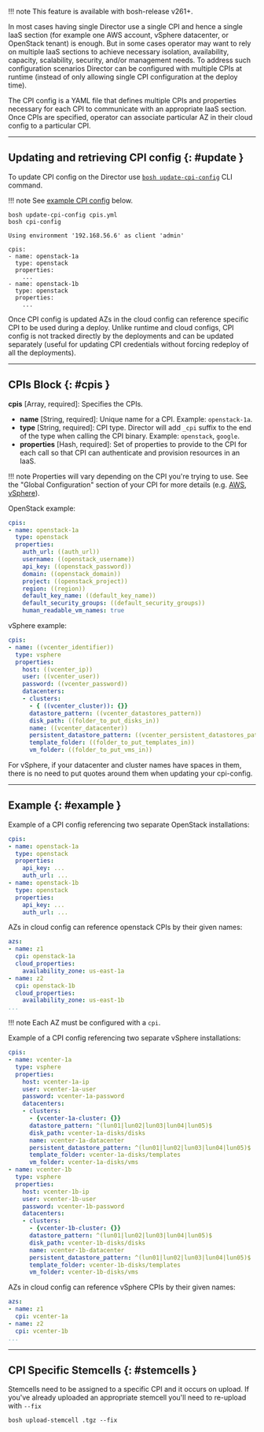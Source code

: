 !!! note
    This feature is available with bosh-release v261+.

In most cases having single Director use a single CPI and hence a single IaaS section (for example one AWS account, vSphere datacenter, or OpenStack tenant) is enough. But in some cases operator may want to rely on multiple IaaS sections to achieve necessary isolation, availability, capacity, scalability, security, and/or management needs. To address such configuration scenarios  Director can be configured with multiple CPIs at runtime (instead of only allowing single CPI configuration at the deploy time).

The CPI config is a YAML file that defines multiple CPIs and properties necessary for each CPI to communicate with an appropriate IaaS section. Once CPIs are specified, operator can associate particular AZ in their cloud config to a particular CPI.

---
## Updating and retrieving CPI config {: #update }

To update CPI config on the Director use [`bosh update-cpi-config`](cli-v2.md#update-cpi-config) CLI command.

!!! note
    See [example CPI config](#example) below.

```shell
bosh update-cpi-config cpis.yml
bosh cpi-config
```

```text
Using environment '192.168.56.6' as client 'admin'

cpis:
- name: openstack-1a
  type: openstack
  properties:
    ...
- name: openstack-1b
  type: openstack
  properties:
    ...
```

Once CPI config is updated AZs in the cloud config can reference specific CPI to be used during a deploy. Unlike runtime and cloud configs, CPI config is not tracked directly by the deployments and can be updated separately (useful for updating CPI credentials without forcing redeploy of all the deployments).

---
## CPIs Block {: #cpis }

**cpis** [Array, required]: Specifies the CPIs.

* **name** [String, required]: Unique name for a CPI. Example: `openstack-1a`.
* **type** [String, required]: CPI type. Director will add `_cpi` suffix to the end of the type when calling the CPI binary. Example: `openstack`, `google`.
* **properties** [Hash, required]: Set of properties to provide to the CPI for each call so that CPI can authenticate and provision resources in an IaaS.

!!! note
    Properties will vary depending on the CPI you're trying to use. See the "Global Configuration" section of your CPI for more details (e.g. [AWS](aws-cpi.md#global), [vSphere](vsphere-cpi.md#global)).

OpenStack example:

```yaml
cpis:
- name: openstack-1a
  type: openstack
  properties:
    auth_url: ((auth_url))
    username: ((openstack_username))
    api_key: ((openstack_password))
    domain: ((openstack_domain))
    project: ((openstack_project))
    region: ((region))
    default_key_name: ((default_key_name))
    default_security_groups: ((default_security_groups))
    human_readable_vm_names: true
```

vSphere example:

```yaml
cpis:
- name: ((vcenter_identifier))
  type: vsphere
  properties:
    host: ((vcenter_ip))
    user: ((vcenter_user))
    password: ((vcenter_password))
    datacenters:
    - clusters:
      - { ((vcenter_cluster)): {}}
      datastore_pattern: ((vcenter_datastores_pattern))
      disk_path: ((folder_to_put_disks_in))
      name: ((vcenter_datacenter))
      persistent_datastore_pattern: ((vcenter_persistent_datastores_pattern))
      template_folder: ((folder_to_put_templates_in))
      vm_folder: ((folder_to_put_vms_in))
```

For vSphere, if your datacenter and cluster names have spaces in them, there is no need to put quotes around them when updating your cpi-config.

---
## Example {: #example }

Example of a CPI config referencing two separate OpenStack installations:

```yaml
cpis:
- name: openstack-1a
  type: openstack
  properties:
    api_key: ...
    auth_url: ...
- name: openstack-1b
  type: openstack
  properties:
    api_key: ...
    auth_url: ...
```

AZs in cloud config can reference openstack CPIs by their given names:

```yaml
azs:
- name: z1
  cpi: openstack-1a
  cloud_properties:
    availability_zone: us-east-1a
- name: z2
  cpi: openstack-1b
  cloud_properties:
    availability_zone: us-east-1b
...
```

!!! note
    Each AZ must be configured with a `cpi`.

Example of a CPI config referencing two separate vSphere installations:

```yaml
cpis:
- name: vcenter-1a
  type: vsphere
  properties:
    host: vcenter-1a-ip
    user: vcenter-1a-user
    password: vcenter-1a-password
    datacenters:
    - clusters:
      - {vcenter-1a-cluster: {}}
      datastore_pattern: ^(lun01|lun02|lun03|lun04|lun05)$
      disk_path: vcenter-1a-disks/disks
      name: vcenter-1a-datacenter
      persistent_datastore_pattern: ^(lun01|lun02|lun03|lun04|lun05)$
      template_folder: vcenter-1a-disks/templates
      vm_folder: vcenter-1a-disks/vms
- name: vcenter-1b
  type: vsphere
  properties:
    host: vcenter-1b-ip
    user: vcenter-1b-user
    password: vcenter-1b-password
    datacenters:
    - clusters:
      - {vcenter-1b-cluster: {}}
      datastore_pattern: ^(lun01|lun02|lun03|lun04|lun05)$
      disk_path: vcenter-1b-disks/disks
      name: vcenter-1b-datacenter
      persistent_datastore_pattern: ^(lun01|lun02|lun03|lun04|lun05)$
      template_folder: vcenter-1b-disks/templates
      vm_folder: vcenter-1b-disks/vms
```

AZs in cloud config can reference vSphere CPIs by their given names:

```yaml
azs:
- name: z1
  cpi: vcenter-1a
- name: z2
  cpi: vcenter-1b
...
```

---
## CPI Specific Stemcells {: #stemcells }
Stemcells need to be assigned to a specific CPI and it occurs on upload. If you've already uploaded an appropriate stemcell you'll need to re-upload with `--fix`

```shell
bosh upload-stemcell .tgz --fix
```
